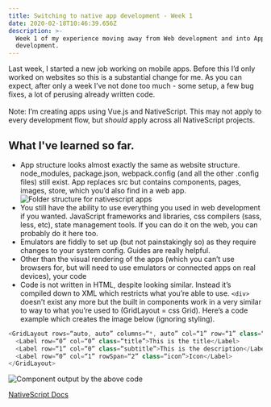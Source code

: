 ```yaml
---
title: Switching to native app development - Week 1
date: 2020-02-18T10:46:39.656Z
description: >-
  Week 1 of my experience moving away from Web development and into App
  development.
---
```

Last week, I started a new job working on mobile apps. Before this I’d only worked on websites so this is a substantial change for me. As you can expect, after only a week I’ve not done too much - some setup, a few bug fixes, a lot of perusing already written code.\
\
Note: I’m creating apps using Vue.js and NativeScript. This may not apply to every development flow, but *should* apply across all NativeScript projects.

## What I've learned so far.

* App structure looks almost exactly the same as website structure. node_modules, package.json, webpack.config (and all the other .config files) still exist. App replaces src but contains components, pages, images, store, which you’d also find in a web app.
![Folder structure for nativescript apps](https://danspratling.com/images/nativescript-app-file-structure.png)
* You still have the ability to use everything you used in web development if you wanted. JavaScript frameworks and libraries, css compilers (sass, less, etc), state management tools. If you can do it on the web, you can probably do it here too.
* Emulators are fiddly to set up (but not painstakingly so) as they require changes to your system config. Guides are really helpful.
* Other than the visual rendering of the apps (which you can’t use browsers for, but will need to use emulators or connected apps on real devices), your code 
* Code is not written in HTML, despite looking similar. Instead it’s compiled down to XML which restricts what you’re able to use. `<div>`  doesn’t exist any more but the built in components work in a very similar to way to what you’re used to (GridLayout = css Grid). Here’s a code example which creates the image below (ignoring styling).

```js
<GridLayout rows=“auto, auto” columns=“*, auto” col=“1” row=“1” class=“status-wrapper”>
  <Label row=“0” col=“0” class=“title”>This is the title</Label>
  <Label row=“1” col=“0” class=“subtitle”>This is the description</Label>
  <Label row=“0” col=“1” rowSpan=“2” class=“icon”>Icon</Label>
</GridLayout>
```
![Component output by the above code](https://danspratling.com/images/nativescript-app-component-demo.png)


[NativeScript Docs](https://docs.nativescript.org/start/introduction)
